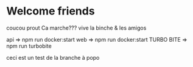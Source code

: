 # Welcome friends
coucou prout
Ca marche???
vive la binche & les amigos

api => npm run docker:start 
web => npm run docker:start 
TURBO BITE => npm run turbobite

ceci est un test de la branche à popo
